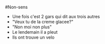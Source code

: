 #Non-sens
- Une fois c'est 2 gars qui dit aux trois autres 
- "Veux tu de la creme glacee?"
- "Non moi non plus"
- Le lendemain il a pleut
- Ils ont trouve un velo